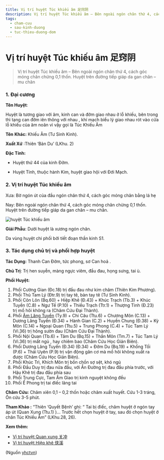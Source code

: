 ```yaml
---
title: Vị trí huyệt Túc khiếu âm 足窍阴
description: Vị trí huyệt Túc khiếu âm – Bên ngoài ngón chân thứ 4, cách góc móng chân chừng 0,1 thốn. Huyệt trên đường tiếp giáp da gan chân – mu chân
tags:
  - cham-cuu
  - sau-kinh-duong
  - tuc-thieu-duong-dom
---
```


# Vị trí huyệt Túc khiếu âm 足窍阴 

> Vị trí huyệt Túc khiếu âm – Bên ngoài ngón chân thứ 4, cách góc móng chân chừng 0,1 thốn. Huyệt trên đường tiếp giáp da gan chân – mu chân

### 1. Đại cương

**Tên Huyệt**:

Huyệt là tương giao với âm, kinh can và đởm giao nhau ở lỗ khiếu, bên trong thì tạng can đởm iên thông với nhau , khí mạch biểu lý giao nhau rót vào cửa lỗ khiếu của âm noãn vì vậy gọi là Túc Khiếu Âm

**Tên** **Khác:** Khiếu Âm (Tư Sinh Kinh).

**Xuất Xứ** :Thiên ‘Bản Du’ (LKhu. 2)

**Đặc Tính:**

+ Huyệt thứ 44 của kinh Đởm.

+ Huyệt Tỉnh, thuộc hành Kim, huyệt giao hội với Đới Mạch.

### 2. Vị trí huyệt Túc khiếu âm

Xưa: Bờ ngón út của đầu ngón chân thứ 4, cách góc móng chân bằng lá hẹ

Nay: Bên ngoài ngón chân thứ 4, cách góc móng chân chừng 0,1 thốn. Huyệt trên đường tiếp giáp da gan chân – mu chân.

![huyệt Túc khiếu âm](/imgs/yhctvn/huyet-tuc-khieu-am-300x169.jpg)

**Giải Phẫu**: Dưới huyệt là xương ngón chân.

Da vùng huyệt chi phối bởi tiết đoạn thần kinh S1.

### 3. Tác dụng chủ trị và phối hợp huyệt

**Tác Dụng:** Thanh Can Đởm, tức phong, sơ Can hoả .

**Chủ Trị**: Trị hen suyễn, màng ngực viêm, đầu đau, họng sưng, tai ù.

**Phối Huyệt:**

1. Phối Cường Gian (Đc.18) trị đầu đau như kim châm (Thiên Kim Phương).
2. Phối Thủ Tam Lý (Đtr.9) trị tay tê, bàn tay tê (Tư Sinh Kinh).
3. Phối Côn Lôn (Bq.60) + Hiệp Khê (Đ.43) + Khúc Trạch (Tb.3) + Khúc Tuyền (C.8) + Ngư Tế (P.10) + Thiếu Trạch (Ttr.1) + Thượng Tinh (Đ.23) trị mồ hôi không ra (Châm Cứu Đại Thành).
4. Phối [Âm Lăng Tuyền](/yhctvn/vi-tri-huyet-am-lang-tuyen-%e9%98%b4%e9%99%b5%e6%b3%89/) (Ty.9) + Chi Câu (Ttu.6) + Chương Môn (C.13) + Dương Lăng Tuyền (Đ.34) + Hành Gian (C.2) + Huyền Chung (Đ.38) + Kỳ Môn (C.14) + Ngoại Quan (Ttu.5) + Trung Phong (C.4) + Túc Tam Lý (Vi.36) trị hông sườn đau (Châm Cứu Đại Thành).
5. Phối Nội Quan (Tb.6) + Tâm Du (Bq.15) + Thần Môn (Tm.7) + Túc Tam Lý (Vi.36) trị mất ngủ , hay chiêm bao (Châm Cứu Học Giản Biên).
6. Phối Dương Lăng Tuyền (Đ.34) (Đ.34) + Đởm Du (Bq.19) + Khổng Tối (P.6) + Thái Uyên (P.9) trị vận động gân cơ mà mồ hôi không xuất ra được (Châm Cứu Học Giản Biên).
7. Phối Khúc Trì, Khích Môn trị bồn chồn sợ sệt, khó ngủ
8. Phối Đầu Duy trị đau nửa đầu, với Ắn Đường trị đau đầu phía trước, với Hậu Khê trị đau đầu phía sau
9. Phối Trung Cực, Tam Âm Giao trị kinh nguyệt không đều
10. Phối Ế Phong trị tai điếc lãng tai

**Châm Cứu:** Châm xiên 0,1 – 0,2 thốn hoặc châm xuất huyết. Cứu 1-3 tráng, Ôn cứu 3-5 phút.

**Tham Khảo :** “Thiên ‘Quyết Bệnh’ ghi: “ Tai bị điếc, châm huyệt ở ngón tay áp út (Quan Xung (Ttu.1) )… Trước hết chọn huyệt ở tay, sau đó chọn huyệt ở chân Túc Khiếu Âm” (LKhu.28, 26).

**Xem thêm:**

* [Vị trí huyệt Quan xung 关冲](/yhctvn/vi-tri-huyet-quan-xung-%e5%85%b3%e5%86%b2/)
* [Vị trí huyệt Hiệp khê 侠溪](/yhctvn/vi-tri-huyet-hiep-khe-%e4%be%a0%e6%ba%aa/)

(Nguồn <a href="https://yhctvn.com/vi-tri-huyet-tuc-khieu-am-足窍阴/" target="_blank">yhctvn</a>)
